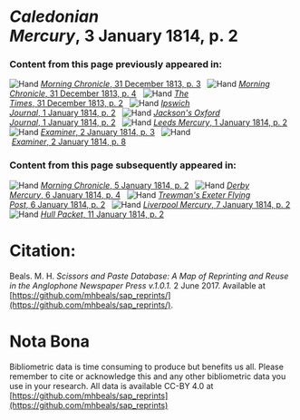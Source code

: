 # *Caledonian Mercury*, 3 January 1814, p. 2  
  
### Content from this page previously appeared in:  
![Hand](http://scissorsandpaste.net/wp-content/uploads/2017/06/smallhandpointer.png) [*Morning Chronicle*, 31 December 1813, p. 3](https://mhbeals.github.io/sap_html/Morning-Chronicle/Morning-Chronicle-31-December-1813-p-3)  
![Hand](http://scissorsandpaste.net/wp-content/uploads/2017/06/smallhandpointer.png) [*Morning Chronicle*, 31 December 1813, p. 4](https://mhbeals.github.io/sap_html/Morning-Chronicle/Morning-Chronicle-31-December-1813-p-4)  
![Hand](http://scissorsandpaste.net/wp-content/uploads/2017/06/smallhandpointer.png) [*The Times*, 31 December 1813, p. 2](https://mhbeals.github.io/sap_html/The-Times/The-Times-31-December-1813-p-2)  
![Hand](http://scissorsandpaste.net/wp-content/uploads/2017/06/smallhandpointer.png) [*Ipswich Journal*, 1 January 1814, p. 2](https://mhbeals.github.io/sap_html/Ipswich-Journal/Ipswich-Journal-1-January-1814-p-2)  
![Hand](http://scissorsandpaste.net/wp-content/uploads/2017/06/smallhandpointer.png) [*Jackson's Oxford Journal*, 1 January 1814, p. 2](https://mhbeals.github.io/sap_html/Jackson's-Oxford-Journal/Jackson's-Oxford-Journal-1-January-1814-p-2)  
![Hand](http://scissorsandpaste.net/wp-content/uploads/2017/06/smallhandpointer.png) [*Leeds Mercury*, 1 January 1814, p. 2](https://mhbeals.github.io/sap_html/Leeds-Mercury/Leeds-Mercury-1-January-1814-p-2)  
![Hand](http://scissorsandpaste.net/wp-content/uploads/2017/06/smallhandpointer.png) [*Examiner*, 2 January 1814, p. 3](https://mhbeals.github.io/sap_html/Examiner/Examiner-2-January-1814-p-3)  
![Hand](http://scissorsandpaste.net/wp-content/uploads/2017/06/smallhandpointer.png) [*Examiner*, 2 January 1814, p. 8](https://mhbeals.github.io/sap_html/Examiner/Examiner-2-January-1814-p-8)  
  
### Content from this page subsequently appeared in:  
![Hand](http://scissorsandpaste.net/wp-content/uploads/2017/06/smallhandpointer.png) [*Morning Chronicle*, 5 January 1814, p. 2](https://mhbeals.github.io/sap_html/Morning-Chronicle/Morning-Chronicle-5-January-1814-p-2)  
![Hand](http://scissorsandpaste.net/wp-content/uploads/2017/06/smallhandpointer.png) [*Derby Mercury*, 6 January 1814, p. 4](https://mhbeals.github.io/sap_html/Derby-Mercury/Derby-Mercury-6-January-1814-p-4)  
![Hand](http://scissorsandpaste.net/wp-content/uploads/2017/06/smallhandpointer.png) [*Trewman's Exeter Flying Post*, 6 January 1814, p. 2](https://mhbeals.github.io/sap_html/Trewman's-Exeter-Flying-Post/Trewman's-Exeter-Flying-Post-6-January-1814-p-2)  
![Hand](http://scissorsandpaste.net/wp-content/uploads/2017/06/smallhandpointer.png) [*Liverpool Mercury*, 7 January 1814, p. 2](https://mhbeals.github.io/sap_html/Liverpool-Mercury/Liverpool-Mercury-7-January-1814-p-2)  
![Hand](http://scissorsandpaste.net/wp-content/uploads/2017/06/smallhandpointer.png) [*Hull Packet*, 11 January 1814, p. 2](https://mhbeals.github.io/sap_html/Hull-Packet/Hull-Packet-11-January-1814-p-2)  


# Citation: 

Beals. M. H. *Scissors and Paste Database: A Map of Reprinting and Reuse in the Anglophone Newspaper Press v.1.0.1.* 2 June 2017. Available at [https://github.com/mhbeals/sap_reprints/](https://github.com/mhbeals/sap_reprints/). 

# Nota Bona

Bibliometric data is time consuming to produce but benefits us all. Please remember to cite or acknowledge this and any other bibliometric data you use in your research. All data is available CC-BY 4.0 at [https://github.com/mhbeals/sap_reprints](https://github.com/mhbeals/sap_reprints)